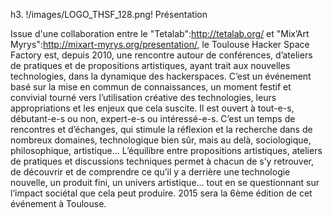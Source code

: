 h3. !/images/LOGO_THSF_128.png! Présentation

Issue d'une collaboration entre le "Tetalab":http://tetalab.org/ et "Mix’Art Myrys":http://mixart-myrys.org/presentation/, le Toulouse Hacker Space Factory est, depuis 2010, une rencontre autour de conférences, d’ateliers de pratiques et de propositions artistiques, ayant trait aux nouvelles technologies, dans la dynamique des hackerspaces. C’est un événement basé sur la mise en commun de connaissances, un moment festif et convivial tourné vers l’utilisation créative des technologies, leurs appropriations et les enjeux que cela suscite.
Il est ouvert à tout-e-s, débutant-e-s ou non, expert-e-s ou intéressé-e-s.
C’est un temps de rencontres et d’échanges, qui stimule la réflexion et la recherche dans de nombreux domaines, technologique bien sûr, mais au delà, sociologique, philosophique, artistique...
L’équilibre entre propositions artistiques, ateliers de pratiques et discussions techniques permet à chacun de s’y retrouver, de découvrir et de comprendre ce qu’il y a derrière une technologie nouvelle, un produit fini, un univers artistique... tout en se questionnant sur l’impact sociétal que cela peut produire.
2015 sera la 6ème édition de cet événement à Toulouse.
